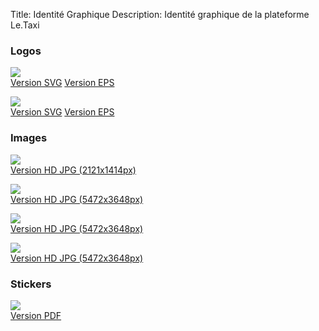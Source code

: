 Title: Identité Graphique
Description: Identité graphique de la plateforme Le.Taxi

### Logos

<img src="/images/about/le.taxi.vert.png"><br>
<i class="fa fa-download" aria-hidden="true"></i> <a href="/images/about/le.taxi.vert.svg">Version SVG</a>
<i class="fa fa-download" aria-hidden="true"></i> <a href="/images/about/le.taxi.vert.eps">Version EPS</a>

<img src="/images/about/le.taxi.horiz.png"><br>
<i class="fa fa-download" aria-hidden="true"></i> <a href="/images/about/le.taxi.horiz.svg">Version SVG</a>
<i class="fa fa-download" aria-hidden="true"></i> <a href="/images/about/le.taxi.horiz.eps">Version EPS</a>

### Images

<img src="/images/about/home.le.taxi-preview.jpg"><br>
<i class="fa fa-download" aria-hidden="true"></i> <a href="/images/about/home.le.taxi.jpg">Version HD JPG (2121x1414px)</a>


<img src="/theme/images/howto/1.jpg"><br>
<i class="fa fa-download" aria-hidden="true"></i> <a href="/images/about/comment_ca_marche_1.jpg">Version HD JPG (5472x3648px)</a>

<img src="/theme/images/howto/2.jpg"><br>
<i class="fa fa-download" aria-hidden="true"></i> <a href="/images/about/comment_ca_marche_2.jpg">Version HD JPG (5472x3648px)</a>

<img src="/theme/images/howto/3.jpg"><br>
<i class="fa fa-download" aria-hidden="true"></i> <a href="/images/about/comment_ca_marche_3.jpg">Version HD JPG (5472x3648px)</a>

### Stickers

<img src="/images/about/le.taxi.sticker-preview.png"><br>
<i class="fa fa-download" aria-hidden="true"></i> <a href="/images/about/le.taxi.sticker.pdf">Version PDF</a>

